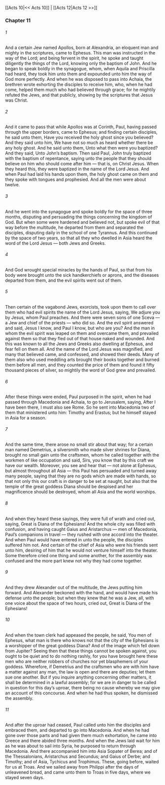 [[Acts 10|<< Acts 10]]  |  [[Acts 12|Acts 12 >>]]

### Chapter 11
###### 1
And a certain Jew named Apollos, born at Alexandria, an eloquent man and mighty in the scriptures, came to Ephesus. This man was instructed in the way of the Lord; and being fervent in the spirit, he spoke and taught diligently the things of the Lord, knowing only the baptism of John. And he began to speak boldly in the synagogue, whom, when Aquila and Priscilla had heard, they took him unto them and expounded unto him the way of God more perfectly. And when he was disposed to pass into Achaia, the brethren wrote exhorting the disciples to receive him, who, when he had come, helped them much who had believed through grace; for he mightily refuted the Jews, and that publicly, showing by the scriptures that Jesus was Christ.

###### 2
And it came to pass that while Apollos was at Corinth, Paul, having passed through the upper borders, came to Ephesus; and finding certain disciples, he said unto them, Have you received the holy ghost since you believed? And they said unto him, We have not so much as heard whether there be any holy ghost. And he said unto them, Unto what then were you baptized? And they said, Unto John’s baptism. Then said Paul, John truly baptized with the baptism of repentance, saying unto the people that they should believe on him who should come after him — that is, on Christ Jesus. When they heard this, they were baptized in the name of the Lord Jesus. And when Paul had laid his hands upon them, the holy ghost came on them and they spoke with tongues and prophesied. And all the men were about twelve.

###### 3
And he went into the synagogue and spoke boldly for the space of three months, disputing and persuading the things concerning the kingdom of God. But when some were hardened and believed not, but spoke evil of that way before the multitude, he departed from them and separated the disciples, disputing daily in the school of one Tyrannus. And this continued by the space of two years, so that all they who dwelled in Asia heard the word of the Lord Jesus — both Jews and Greeks.

###### 4
And God wrought special miracles by the hands of Paul, so that from his body were brought unto the sick handkerchiefs or aprons, and the diseases departed from them, and the evil spirits went out of them.

###### 5
Then certain of the vagabond Jews, exorcists, took upon them to call over them who had evil spirits the name of the Lord Jesus, saying, We adjure you by Jesus, whom Paul preaches. And there were seven sons of one Sceva — a Jew and chief of the priests — who did so. And the evil spirit answered and said, Jesus I know, and Paul I know, but who are you? And the man in whom the evil spirit was leaped on them and overcame them, and prevailed against them so that they fled out of that house naked and wounded. And this was known to all the Jews and Greeks also dwelling at Ephesus, and fear fell on them all. And the name of the Lord Jesus was magnified, and many that believed came, and confessed, and showed their deeds. Many of them also who used meddling arts brought their books together and burned them before all men, and they counted the price of them and found it fifty thousand pieces of silver, so mightily the word of God grew and prevailed.

###### 6
After these things were ended, Paul purposed in the spirit, when he had passed through Macedonia and Achaia, to go to Jerusalem, saying, After I have been there, I must also see Rome. So he sent into Macedonia two of them that ministered unto him: Timothy and Erastus; but he himself stayed in Asia for a season.

###### 7
And the same time, there arose no small stir about that way; for a certain man named Demetrius, a silversmith who made silver shrines for Diana, brought no small gain unto the craftsmen, whom he called together with the workmen of like occupation and said, Sirs, you know that by this craft we have our wealth. Moreover, you see and hear that — not alone at Ephesus, but almost throughout all Asia — this Paul has persuaded and turned away many people, saying that they are no gods which are made with hands, so that not only this our craft is in danger to be set at naught, but also that the temple of the great goddess Diana should be despised and her magnificence should be destroyed, whom all Asia and the world worships.

###### 8
And when they heard these sayings, they were full of wrath and cried out, saying, Great is Diana of the Ephesians! And the whole city was filled with confusion, and having caught Gaius and Aristarchus — men of Macedonia, Paul’s companions in travel — they rushed with one accord into the theater. And when Paul would have entered in unto the people, the disciples suffered him not. And certain of the chief of Asia who were his friends sent unto him, desiring of him that he would not venture himself into the theater. Some therefore cried one thing and some another, for the assembly was confused and the more part knew not why they had come together.

###### 9
And they drew Alexander out of the multitude, the Jews putting him forward. And Alexander beckoned with the hand, and would have made his defense unto the people; but when they knew that he was a Jew, all, with one voice about the space of two hours, cried out, Great is Diana of the Ephesians!

###### 10
And when the town clerk had appeased the people, he said, You men of Ephesus, what man is there who knows not that the city of the Ephesians is a worshipper of the great goddess Diana? And of the image which fell down from Jupiter? Seeing then that these things cannot be spoken against, you ought to be quiet and to do nothing rashly, for you have brought here these men who are neither robbers of churches nor yet blasphemers of your goddess. Wherefore, if Demetrius and the craftsmen who are with him have a matter against any man, the law is open and there are deputies; let them sue one another. But if you inquire anything concerning other matters, it shall be determined in a lawful assembly; for we are in danger to be called in question for this day’s uproar, there being no cause whereby we may give an account of this concourse. And when he had thus spoken, he dismissed the assembly.

###### 11
And after the uproar had ceased, Paul called unto him the disciples and embraced them, and departed to go into Macedonia. And when he had gone over those parts and had given them much exhortation, he came into Greece and there abided three months. And when the Jews laid wait for him as he was about to sail into Syria, he purposed to return through Macedonia. And there accompanied him into Asia Sopater of Berea; and of the Thessalonians, Aristarchus and Secundus; and Gaius of Derbe; and Timothy; and of Asia, Tychicus and Trophimus. These, going before, waited for us at Troas. And we sailed away from Philippi after the days of unleavened bread, and came unto them to Troas in five days, where we stayed seven days.
